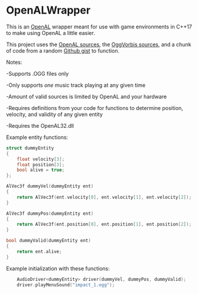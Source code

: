 # OpenALWrapper

This is an [OpenAL](https://www.openal.org/) wrapper meant for use with game environments in C++17 to make using OpenAL a little easier.

This project uses the [OpenAL sources](https://www.openal.org/downloads/), the [OggVorbis sources](https://xiph.org/), and a chunk of code from a random [Github gist](https://gist.github.com/tilkinsc/f91d2a74cff62cc3760a7c9291290b29) to function.

Notes:

-Supports .OGG files only

-Only supports *one* music track playing at any given time

-Amount of valid sources is limited by OpenAL and your hardware

-Requires definitions from your code for functions to determine position, velocity, and validity of any given entity

-Requires the OpenAL32.dll

Example entity functions:
```cpp
struct dummyEntity
{
	float velocity[3];
	float position[3];
	bool alive = true;
};

AlVec3f dummyVel(dummyEntity ent)
{
	return AlVec3f(ent.velocity[0], ent.velocity[1], ent.velocity[2]);
}

AlVec3f dummyPos(dummyEntity ent)
{
	return AlVec3f(ent.position[0], ent.position[1], ent.position[2]);
}

bool dummyValid(dummyEntity ent)
{
	return ent.alive;
}
```

Example initialization with these functions:
```cpp
	AudioDriver<dummyEntity> driver(dummyVel, dummyPos, dummyValid);
    driver.playMenuSound("impact_1.ogg");
```